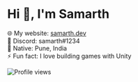 # Hi 👋, I'm Samarth  

🌐 My website: [samarth.dev](https://samarth.dev)  
💬 Discord: samarth#1234  
📍 Native: Pune, India  
⚡ Fun fact: I love building games with Unity  

![Profile views](https://komarev.com/ghpvc/?username=SamarthMali&color=blue)

